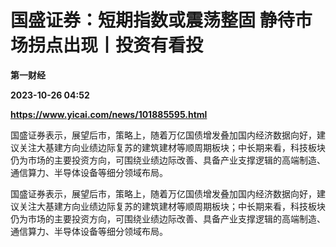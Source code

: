 # 国盛证券：短期指数或震荡整固 静待市场拐点出现丨投资有看投
**第一财经**

**2023-10-26 04:52**

**https://www.yicai.com/news/101885595.html**

国盛证券表示，展望后市，策略上，随着万亿国债增发叠加国内经济数据向好，建议关注大基建方向业绩边际复苏的建筑建材等顺周期板块；中长期来看，科技板块仍为市场的主要投资方向，可围绕业绩边际改善、具备产业支撑逻辑的高端制造、通信算力、半导体设备等细分领域布局。

国盛证券表示，展望后市，策略上，随着万亿国债增发叠加国内经济数据向好，建议关注大基建方向业绩边际复苏的建筑建材等顺周期板块；中长期来看，科技板块仍为市场的主要投资方向，可围绕业绩边际改善、具备产业支撑逻辑的高端制造、通信算力、半导体设备等细分领域布局。